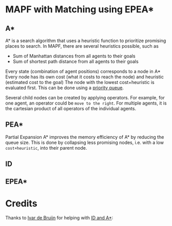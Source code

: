 # MAPF with Matching using EPEA*

## A*
A* is a search algorithm that uses a heuristic function to prioritize promising places to search.
In MAPF, there are several heuristics possible, such as
- Sum of Manhattan distances from all agents to their goals
- Sum of shortest path distance from all agents to their goals

Every state (combination of agent positions) corresponds to a node in A*
Every node has its own cost (what it costs to reach the node) and heuristic (estimated cost to the goal)
The node with the lowest cost+heuristic is evaluated first.
This can be done using a [priority queue](https://en.wikipedia.org/wiki/Priority_queue).

Several child nodes can be created by applying operators. 
For example, for one agent, an operator could be `move to the right`.
For multiple agents, it is the cartesian product of all operators of the individual agents.

## PEA*
Partial Expansion A* improves the memory efficiency of A* by reducing the queue size.
This is done by collapsing less promising nodes, i.e. with a low `cost+heuristic`, into their parent node. 

## ID

## EPEA*

# Credits
Thanks to [Ivar de Bruijn](https://github.com/ivardb) for helping with [ID and A*](https://github.com/ivardb/Astar-OD-ID):